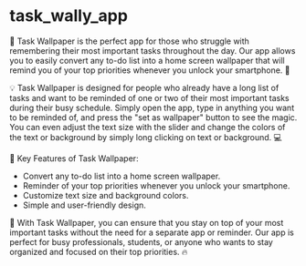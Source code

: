# task_wally_app
📝 Task Wallpaper is the perfect app for those who struggle with remembering their most important tasks throughout the day. Our app allows you to easily convert any to-do list into a home screen wallpaper that will remind you of your top priorities whenever you unlock your smartphone. 🌟

💡 Task Wallpaper is designed for people who already have a long list of tasks and want to be reminded of one or two of their most important tasks during their busy schedule. Simply open the app, type in anything you want to be reminded of, and press the "set as wallpaper" button to see the magic. You can even adjust the text size with the slider and change the colors of the text or background by simply long clicking on text or background. 💻

🔎 Key Features of Task Wallpaper:

- Convert any to-do list into a home screen wallpaper.
- Reminder of your top priorities whenever you unlock your smartphone.
- Customize text size and background colors.
- Simple and user-friendly design.

🌟 With Task Wallpaper, you can ensure that you stay on top of your most important tasks without the need for a separate app or reminder. Our app is perfect for busy professionals, students, or anyone who wants to stay organized and focused on their top priorities. 🔥
